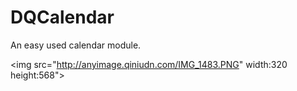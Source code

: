 DQCalendar
==========

An easy used calendar module.


<img src="http://anyimage.qiniudn.com/IMG_1483.PNG" width:320 height:568">
 
